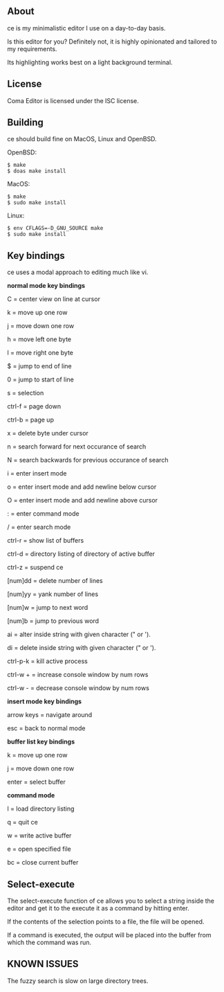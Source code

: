 About
-----

ce is my minimalistic editor I use on a day-to-day basis.

Is this editor for you? Definitely not, it is highly opinionated
and tailored to my requirements.

Its highlighting works best on a light background terminal.

License
-------
Coma Editor is licensed under the ISC license.

Building
--------

ce should build fine on MacOS, Linux and OpenBSD.

OpenBSD:
```
$ make
$ doas make install
```

MacOS:
```
$ make
$ sudo make install
```

Linux:
```
$ env CFLAGS=-D_GNU_SOURCE make
$ sudo make install
```

Key bindings
------------
ce uses a modal approach to editing much like vi.

**normal mode key bindings**

C            = center view on line at cursor

k            = move up one row

j            = move down one row

h            = move left one byte

l            = move right one byte

$            = jump to end of line

0            = jump to start of line

s            = selection

ctrl-f       = page down

ctrl-b       = page up

x            = delete byte under cursor

n            = search forward for next occurance of search

N            = search backwards for previous occurance of search

i            = enter insert mode

o            = enter insert mode and add newline below cursor

O            = enter insert mode and add newline above cursor

:            = enter command mode

/            = enter search mode

ctrl-r       = show list of buffers

ctrl-d       = directory listing of directory of active buffer

ctrl-z       = suspend ce

[num]dd      = delete number of lines

[num]yy      = yank number of lines

[num]w       = jump to next word

[num]b       = jump to previous word

ai<char>     = alter inside string with given character (" or ').

di<char>     = delete inside string with given character (" or ').

ctrl-p-k     = kill active process

ctrl-w +     = increase console window by num rows

ctrl-w -     = decrease console window by num rows

**insert mode key bindings**

arrow keys   = navigate around

esc          = back to normal mode

**buffer list key bindings**

k            = move up one row

j            = move down one row

enter        = select buffer

**command mode**

l            = load directory listing

q            = quit ce

w            = write active buffer

e            = open specified file

bc           = close current buffer

Select-execute
--------------

The select-execute function of ce allows you to select a string inside
the editor and get it to the execute it as a command by hitting enter.

If the contents of the selection points to a file, the file will be opened.

If a command is executed, the output will be placed into the buffer from
which the command was run.

KNOWN ISSUES
------------

The fuzzy search is slow on large directory trees.
